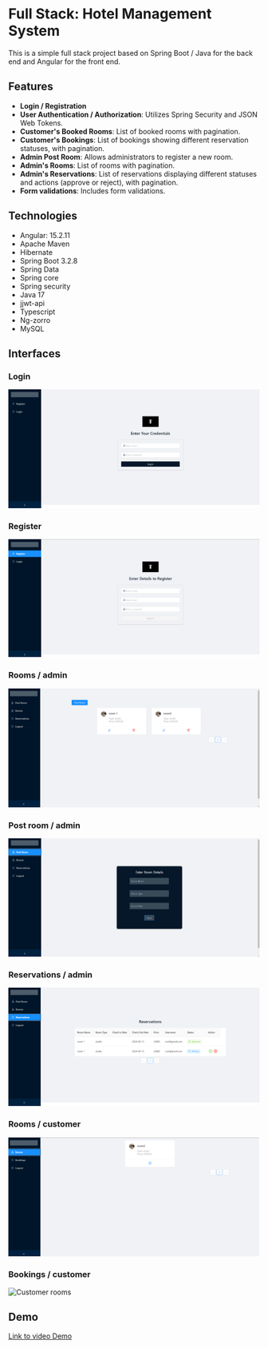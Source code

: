 # Full Stack: Hotel Management System

This is a simple full stack project based on Spring Boot / Java for the back end and Angular for the front end.

## Features

- **Login / Registration**
- **User Authentication / Authorization**: Utilizes Spring Security and JSON Web Tokens.
- **Customer's Booked Rooms**: List of booked rooms with pagination.
- **Customer's Bookings**: List of bookings showing different reservation statuses, with pagination.
- **Admin Post Room**: Allows administrators to register a new room.
- **Admin's Rooms**: List of rooms with pagination.
- **Admin's Reservations**: List of reservations displaying different statuses and actions (approve or reject), with pagination.
- **Form validations**: Includes form validations.

## Technologies 

- Angular: 15.2.11
- Apache Maven
- Hibernate
- Spring Boot 3.2.8
- Spring Data
- Spring core
- Spring security
- Java 17
- jjwt-api
- Typescript
- Ng-zorro
- MySQL

## Interfaces 

### Login
![login](img/login.png)

### Register
![register](img/register.png)

### Rooms / admin
![Admin rooms](img/rooms_admin.png)

### Post room / admin
![Product catalog](img/post_admin.png)

### Reservations / admin
![Admin reservations](img/reservations_admin.png)

### Rooms / customer
![Customer rooms](img/rooms_customer.png)

### Bookings / customer
![Customer rooms](img/bookings_customer.png)

## Demo
[Link to video Demo](https://www.youtube.com/watch?v=WjJQ25zMDQE)
